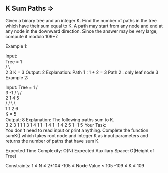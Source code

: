 K Sum Paths  =>
-----------


Given a binary tree and an integer K. Find the number of paths in the tree which have their sum equal to K.
A path may start from any node and end at any node in the downward direction.
Since the answer may be very large, compute it modulo 109+7.

Example 1:

Input:      
Tree = 
          1                               
        /   \                          
       2     3
K = 3
Output: 
2
Explanation:
Path 1 : 1 + 2 = 3
Path 2 : only leaf node 3
Example 2:

Input: 
Tree = 
           1
        /     \
      3        -1
    /   \     /   \
   2     1   4     5                        
        /   / \     \                    
       1   1   2     6    
K = 5                    
Output: 
8
Explanation:
The following paths sum to K.  
3 2 
3 1 1 
1 3 1 
4 1 
1 -1 4 1 
-1 4 2 
5 
1 -1 5 
Your Task:  
You don't need to read input or print anything. Complete the function sumK() which takes root node and integer K as input parameters and returns the number of paths that have sum K. 

Expected Time Complexity: O(N)
Expected Auxiliary Space: O(Height of Tree)

Constraints:
1 ≤ N ≤ 2*104
-105 ≤ Node Value ≤ 105
-109 ≤ K ≤ 109

